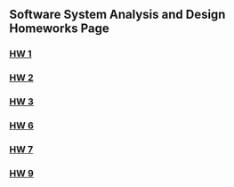 

## Software System Analysis and Design Homeworks Page



### **[HW 1](assignment1)**
  
### **[HW 2](assignment2)**
  
### **[HW 3](assignment3)**

### **[HW 6](assignment6)**

### **[HW 7](assignment7)**

### **[HW 9](assignment9)**
